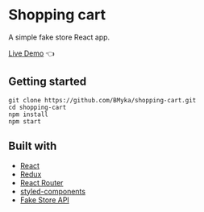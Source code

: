 # Shopping cart

A simple fake store React app.

[Live Demo](https://bmyka.github.io/shopping-cart/) :point_left:

## Getting started

```
git clone https://github.com/BMyka/shopping-cart.git
cd shopping-cart
npm install
npm start
```

## Built with

- [React](https://reactjs.org/)
- [Redux](https://redux.js.org/)
- [React Router](https://reactrouter.com/)
- [styled-components](https://styled-components.com/)
- [Fake Store API](https://fakestoreapi.com/)

